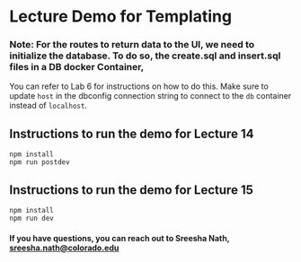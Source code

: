 # Lecture Demo for Templating

### Note: For the routes to return data to the UI, we need to initialize the database. To do so, the create.sql and insert.sql files in a DB docker Container, 
You can refer to Lab 6 for instructions on how to do this. Make sure to update `host` in the dbconfig connection string to connect to the `db` container instead of `localhost`.

## Instructions to run the demo for Lecture 14

``` 
npm install
npm run postdev 
```

## Instructions to run the demo for Lecture 15

``` 
npm install
npm run dev 
```

#### If you have questions, you can reach out to Sreesha Nath, sreesha.nath@colorado.edu




